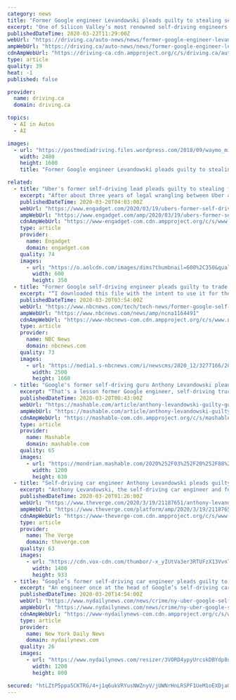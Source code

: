 ```yaml
---
category: news
title: "Former Google engineer Levandowski pleads guilty to stealing self-driving secrets"
excerpt: "One of Silicon Valley’s most renowned self-driving engineers agreed to plead guilty to stealing trade secrets from Google. Anthony Levandowski’s plea agreement with prosecutors, filed March 19 in federal court in San Francisco, comes two weeks after a civil dispute with Google drove him to file for bankruptcy. Google won a US$179 million ..."
publishedDateTime: 2020-03-22T11:29:00Z
webUrl: "https://driving.ca/auto-news/news/former-google-engineer-levandowski-pleads-guilty-to-stealing-self-driving-secrets"
ampWebUrl: "https://driving.ca/auto-news/news/former-google-engineer-levandowski-pleads-guilty-to-stealing-self-driving-secrets/amp"
cdnAmpWebUrl: "https://driving-ca.cdn.ampproject.org/c/s/driving.ca/auto-news/news/former-google-engineer-levandowski-pleads-guilty-to-stealing-self-driving-secrets/amp"
type: article
quality: 39
heat: -1
published: false

provider:
  name: driving.ca
  domain: driving.ca

topics:
  - AI in Autos
  - AI

images:
  - url: "https://postmediadriving.files.wordpress.com/2018/09/waymo_minivan_7.jpg?quality=80"
    width: 2480
    height: 1600
    title: "Former Google engineer Levandowski pleads guilty to stealing self-driving secrets"

related:
  - title: "Uber's former self-driving lead pleads guilty to stealing from Google"
    excerpt: "After about three years of legal wrangling between Uber and Waymo over self-driving car tech, the engineer at the center of it has agreed to plead guilty to one count of stealing materials from Google. Anthony Levandowski was a lead engineer on the self-driving car project that's now known as Waymo, until he left to form his own company ..."
    publishedDateTime: 2020-03-20T04:03:00Z
    webUrl: "https://www.engadget.com/2020/03/19/ubers-former-self-driving-lead-pleads-guilty-to-stealing-from-g/"
    ampWebUrl: "https://www.engadget.com/amp/2020/03/19/ubers-former-self-driving-lead-pleads-guilty-to-stealing-from-g/"
    cdnAmpWebUrl: "https://www-engadget-com.cdn.ampproject.org/c/s/www.engadget.com/amp/2020/03/19/ubers-former-self-driving-lead-pleads-guilty-to-stealing-from-g/"
    type: article
    provider:
      name: Engadget
      domain: engadget.com
    quality: 74
    images:
      - url: "https://o.aolcdn.com/images/dims?thumbnail=600%2C350&quality=80&image_uri=https%3A%2F%2Fo.aolcdn.com%2Fimages%2Fdims%3Fresize%3D2000%252C2000%252Cshrink%26image_uri%3Dhttps%253A%252F%252Fs.yimg.com%252Fos%252Fcreatr-uploaded-images%252F2020-03%252F97bc78b0-6aa9-11ea-bbef-ef6aaf3814e8%26client%3Da1acac3e1b3290917d92%26signature%3Ddfbe6b14bd6b68e0cf808e931d1901198bc44b47&client=amp-blogside-v2&signature=6a3341e3904862e1c842819e0249daf2fe72c112"
        width: 600
        height: 350
  - title: "Former Google self-driving engineer pleads guilty to trade secrets theft"
    excerpt: "“I downloaded this file with the intent to use it for the benefit of someone other than Google,” Anthony Levandowski said in a court document. A former engineer in Google's self-driving division who became the focus of a criminal investigation that rocked Silicon Valley has pleaded guilty to a count of trade secrets theft."
    publishedDateTime: 2020-03-20T03:54:00Z
    webUrl: "https://www.nbcnews.com/tech/tech-news/former-google-self-driving-engineer-pleads-guilty-trade-secrets-theft-n1164491"
    ampWebUrl: "https://www.nbcnews.com/news/amp/ncna1164491"
    cdnAmpWebUrl: "https://www-nbcnews-com.cdn.ampproject.org/c/s/www.nbcnews.com/news/amp/ncna1164491"
    type: article
    provider:
      name: NBC News
      domain: nbcnews.com
    quality: 73
    images:
      - url: "https://media1.s-nbcnews.com/i/newscms/2020_12/3277166/200319-anthony-levandowski-2019-ac-1123p_aa34af092ffbf787558f21daa2586052.jpg"
        width: 2500
        height: 1668
  - title: "Google's former self-driving guru Anthony Levandowski pleads guilty to trade secret theft"
    excerpt: "That's a lesson former Google engineer, self-driving truck startup founder, and Uber executive Anthony Levandowski will be learning the hard way as he faces a potential prison sentence. According to The Washington Post, Levandowski today plead guilty to a charge of stealing trade secrets from Google. It was back in 2017 that Uber fired ..."
    publishedDateTime: 2020-03-20T00:43:00Z
    webUrl: "https://mashable.com/article/anthony-levandowski-guilty-google-uber-trade-secret-theft/"
    ampWebUrl: "https://mashable.com/article/anthony-levandowski-guilty-google-uber-trade-secret-theft.amp"
    cdnAmpWebUrl: "https://mashable-com.cdn.ampproject.org/c/s/mashable.com/article/anthony-levandowski-guilty-google-uber-trade-secret-theft.amp"
    type: article
    provider:
      name: Mashable
      domain: mashable.com
    quality: 65
    images:
      - url: "https://mondrian.mashable.com/2020%252F03%252F20%252F88%252F6c6e0749cc7145c7bec5391a7546c6a1.22a44.jpg%252F1200x630.jpg?signature=fkhtsGRAGw3XYyn1F7oO5sjCCSE="
        width: 1200
        height: 630
  - title: "Self-driving car engineer Anthony Levandowski pleads guilty to stealing Google trade secrets"
    excerpt: "Anthony Levandowski, the self-driving car engineer and former Google executive who joined Uber via an acquisition of his autonomous truck company Otto, has agreed to plead guilty to stealing Google trade secrets,"
    publishedDateTime: 2020-03-20T01:26:00Z
    webUrl: "https://www.theverge.com/2020/3/19/21187651/anthony-levandowski-pleads-guilty-google-waymo-uber-trade-secret-theft-lawsuit"
    ampWebUrl: "https://www.theverge.com/platform/amp/2020/3/19/21187651/anthony-levandowski-pleads-guilty-google-waymo-uber-trade-secret-theft-lawsuit"
    cdnAmpWebUrl: "https://www-theverge-com.cdn.ampproject.org/c/s/www.theverge.com/platform/amp/2020/3/19/21187651/anthony-levandowski-pleads-guilty-google-waymo-uber-trade-secret-theft-lawsuit"
    type: article
    provider:
      name: The Verge
      domain: theverge.com
    quality: 63
    images:
      - url: "https://cdn.vox-cdn.com/thumbor/-x_yIUtVa3er3RTUFzX13VvnTWI=/0x0:5058x3480/1400x933/filters:focal(2016x1248:2824x2056):no_upscale()/cdn.vox-cdn.com/uploads/chorus_image/image/66528877/1176871825.jpg.0.jpg"
        width: 1400
        height: 933
  - title: "Google’s former self-driving car engineer pleads guilty to stealing trade secrets before working with Uber"
    excerpt: "An engineer once at the head of Google’s self-driving car unit has pleaded guilty to stealing trade secrets from the internet giant before joining up with rival company, Uber. Anthony Levandowski admitted he downloaded thousands of proprietary files from an internal Google server in 2015 before he exited the company to go into business for ..."
    publishedDateTime: 2020-03-20T14:54:00Z
    webUrl: "https://www.nydailynews.com/news/crime/ny-uber-google-self-driving-car-engineer-stealing-20200320-yzbmy47o7vh2tobifkgskitei4-story.html"
    ampWebUrl: "https://www.nydailynews.com/news/crime/ny-uber-google-self-driving-car-engineer-stealing-20200320-yzbmy47o7vh2tobifkgskitei4-story.html?outputType=amp"
    cdnAmpWebUrl: "https://www-nydailynews-com.cdn.ampproject.org/c/s/www.nydailynews.com/news/crime/ny-uber-google-self-driving-car-engineer-stealing-20200320-yzbmy47o7vh2tobifkgskitei4-story.html?outputType=amp"
    type: article
    provider:
      name: New York Daily News
      domain: nydailynews.com
    quality: 26
    images:
      - url: "https://www.nydailynews.com/resizer/3VORD4ypyUrcskDBYdp8uvN_B9s=/1200x0/top/arc-anglerfish-arc2-prod-tronc.s3.amazonaws.com/public/FV73TLYDTJHYLGH2GYSDK6FC4E.jpg"
        width: 1200
        height: 800

secured: "htLZtP5ppa5CKTRG/4+j1q6ukVRYusNWZnyV/jUWNrHnLRSPF1UeM1oEXDjaGWG//KrA0TgXeeAvHAAM7F5oDpzGDBpTdy8YKb0gUCrg7XfTlU2CjGH9fq+OQtaLnAIRdwkHIZ2WcmOeHsomlZdzYqgHe76SnU/n+Vap25XdTG+efYP3FhNlQBxeLR95qfuXQT1lKfIbI6V+Uf1ltl57tzZpiDEObpHhmXZ8Xv6sQ0i6P7UoUUQAxujHnCoLLf97EtA4WLOYAYR0kWxmxoLEY5LsquYITgsQ7wKE2OHKp+haoHAMmSdDI25Ot9t2soJlDG/D2IF0qlXLAzEzf4WeeKdkGZmrnHX6NI6Vi0HfrhQYzY85N9vMOUwWuKWcfeUGOMftdPXxK0GjnaVyH0VfEpW2Eq6jpRo17r4TJ+aTRoI9A9RVZ2efZqZWxyveO0QD0SmlIdZJxnKrfEIZ/b061cM6o//kGPJA2AnvpCa1WPA=;MEOKqLyg6e2EkiMXs7uUfg=="
---
```


